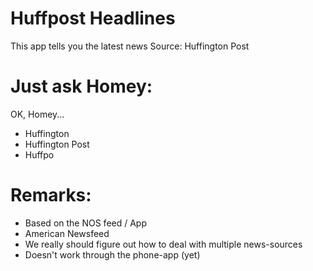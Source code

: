 # Huffpost Headlines
        
This app tells you the latest news
Source: Huffington Post

# Just ask Homey:
OK, Homey...

* Huffington
* Huffington Post
* Huffpo

# Remarks:
* Based on the NOS feed / App
* American Newsfeed
* We really should figure out how to deal with multiple news-sources
* Doesn't work through the phone-app (yet)